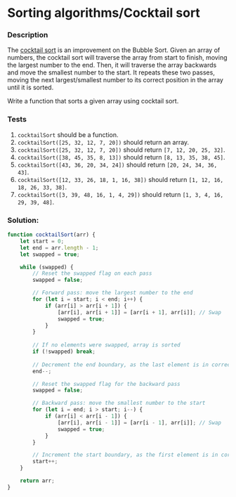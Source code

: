 # Sorting algorithms/Cocktail sort

### Description

The [cocktail sort](https://rosettacode.org/wiki/Sorting_algorithms/Cocktail_sort) is an improvement on the Bubble Sort. Given an array of numbers, the cocktail sort will traverse the array from start to finish, moving the largest number to the end. Then, it will traverse the array backwards and move the smallest number to the start. It repeats these two passes, moving the next largest/smallest number to its correct position in the array until it is sorted.

Write a function that sorts a given array using cocktail sort.

### Tests

1. `cocktailSort` should be a function.
2. `cocktailSort([25, 32, 12, 7, 20])` should return an array.
3. `cocktailSort([25, 32, 12, 7, 20])` should return `[7, 12, 20, 25, 32]`.
4. `cocktailSort([38, 45, 35, 8, 13])` should return `[8, 13, 35, 38, 45]`.
5. `cocktailSort([43, 36, 20, 34, 24])` should return `[20, 24, 34, 36, 43]`.
6. `cocktailSort([12, 33, 26, 18, 1, 16, 38])` should return `[1, 12, 16, 18, 26, 33, 38]`.
7. `cocktailSort([3, 39, 48, 16, 1, 4, 29])` should return `[1, 3, 4, 16, 29, 39, 48]`.

### Solution:

```javascript
function cocktailSort(arr) {
    let start = 0;
    let end = arr.length - 1;
    let swapped = true;

    while (swapped) {
        // Reset the swapped flag on each pass
        swapped = false;

        // Forward pass: move the largest number to the end
        for (let i = start; i < end; i++) {
            if (arr[i] > arr[i + 1]) {
                [arr[i], arr[i + 1]] = [arr[i + 1], arr[i]]; // Swap
                swapped = true;
            }
        }
        
        // If no elements were swapped, array is sorted
        if (!swapped) break;
        
        // Decrement the end boundary, as the last element is in correct place
        end--;

        // Reset the swapped flag for the backward pass
        swapped = false;

        // Backward pass: move the smallest number to the start
        for (let i = end; i > start; i--) {
            if (arr[i] < arr[i - 1]) {
                [arr[i], arr[i - 1]] = [arr[i - 1], arr[i]]; // Swap
                swapped = true;
            }
        }

        // Increment the start boundary, as the first element is in correct place
        start++;
    }

    return arr;
}
```